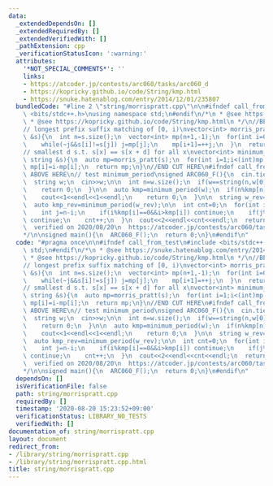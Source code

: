```yaml
---
data:
  _extendedDependsOn: []
  _extendedRequiredBy: []
  _extendedVerifiedWith: []
  _pathExtension: cpp
  _verificationStatusIcon: ':warning:'
  attributes:
    '*NOT_SPECIAL_COMMENTS*': ''
    links:
    - https://atcoder.jp/contests/arc060/tasks/arc060_d
    - https://kopricky.github.io/code/String/kmp.html
    - https://snuke.hatenablog.com/entry/2014/12/01/235807
  bundledCode: "#line 2 \"string/morrispratt.cpp\"\n\n#ifndef call_from_test\n#include\
    \ <bits/stdc++.h>\nusing namespace std;\n#endif\n/*\n * @see https://snuke.hatenablog.com/entry/2014/12/01/235807\n\
    \ * @see https://kopricky.github.io/code/String/kmp.html\n */\n//BEGIN CUT HERE\n\
    // longest prefix suffix matching of [0, i)\nvector<int> morris_pratt(const string\
    \ &s){\n  int n=s.size();\n  vector<int> mp(n+1,-1);\n  for(int i=0,j=-1;i<n;i++){\n\
    \    while(~j&&s[i]!=s[j]) j=mp[j];\n    mp[i+1]=++j;\n  }\n  return mp;\n}\n\
    // smallest d s.t. s[x] == s[x + d] for all x\nvector<int> minimum_period(const\
    \ string &s){\n  auto mp=morris_pratt(s);\n  for(int i=1;i<(int)mp.size();i++)\
    \ mp[i]=i-mp[i];\n  return mp;\n}\n//END CUT HERE\n#ifndef call_from_test\n//INSERT\
    \ ABOVE HERE\n// test minimum_period\nsigned ARC060_F(){\n  cin.tie(0);\n  ios::sync_with_stdio(0);\n\
    \  string w;\n  cin>>w;\n\n  int n=w.size();\n  if(w==string(n,w[0])){\n    cout<<n<<endl<<1<<endl;\n\
    \    return 0;\n  }\n\n  auto kmp=minimum_period(w);\n  if(n%kmp[n]!=0||n==kmp[n]){\n\
    \    cout<<1<<endl<<1<<endl;\n    return 0;\n  }\n\n  string w_rev=w;\n  reverse(w_rev.begin(),w_rev.end());\n\
    \  auto kmp_rev=minimum_period(w_rev);\n\n  int cnt=0;\n  for(int i=1;i<n;i++){\n\
    \    int j=n-i;\n    if(i%kmp[i]==0&&i>kmp[i]) continue;\n    if(j%kmp_rev[j]==0&&j>kmp_rev[j])\
    \ continue;\n    cnt++;\n  }\n  cout<<2<<endl<<cnt<<endl;\n  return 0;\n}\n/*\n\
    \  verified on 2020/08/20\n  https://atcoder.jp/contests/arc060/tasks/arc060_d\n\
    */\n\nsigned main(){\n  ARC060_F();\n  return 0;\n}\n#endif\n"
  code: "#pragma once\n\n#ifndef call_from_test\n#include <bits/stdc++.h>\nusing namespace\
    \ std;\n#endif\n/*\n * @see https://snuke.hatenablog.com/entry/2014/12/01/235807\n\
    \ * @see https://kopricky.github.io/code/String/kmp.html\n */\n//BEGIN CUT HERE\n\
    // longest prefix suffix matching of [0, i)\nvector<int> morris_pratt(const string\
    \ &s){\n  int n=s.size();\n  vector<int> mp(n+1,-1);\n  for(int i=0,j=-1;i<n;i++){\n\
    \    while(~j&&s[i]!=s[j]) j=mp[j];\n    mp[i+1]=++j;\n  }\n  return mp;\n}\n\
    // smallest d s.t. s[x] == s[x + d] for all x\nvector<int> minimum_period(const\
    \ string &s){\n  auto mp=morris_pratt(s);\n  for(int i=1;i<(int)mp.size();i++)\
    \ mp[i]=i-mp[i];\n  return mp;\n}\n//END CUT HERE\n#ifndef call_from_test\n//INSERT\
    \ ABOVE HERE\n// test minimum_period\nsigned ARC060_F(){\n  cin.tie(0);\n  ios::sync_with_stdio(0);\n\
    \  string w;\n  cin>>w;\n\n  int n=w.size();\n  if(w==string(n,w[0])){\n    cout<<n<<endl<<1<<endl;\n\
    \    return 0;\n  }\n\n  auto kmp=minimum_period(w);\n  if(n%kmp[n]!=0||n==kmp[n]){\n\
    \    cout<<1<<endl<<1<<endl;\n    return 0;\n  }\n\n  string w_rev=w;\n  reverse(w_rev.begin(),w_rev.end());\n\
    \  auto kmp_rev=minimum_period(w_rev);\n\n  int cnt=0;\n  for(int i=1;i<n;i++){\n\
    \    int j=n-i;\n    if(i%kmp[i]==0&&i>kmp[i]) continue;\n    if(j%kmp_rev[j]==0&&j>kmp_rev[j])\
    \ continue;\n    cnt++;\n  }\n  cout<<2<<endl<<cnt<<endl;\n  return 0;\n}\n/*\n\
    \  verified on 2020/08/20\n  https://atcoder.jp/contests/arc060/tasks/arc060_d\n\
    */\n\nsigned main(){\n  ARC060_F();\n  return 0;\n}\n#endif\n"
  dependsOn: []
  isVerificationFile: false
  path: string/morrispratt.cpp
  requiredBy: []
  timestamp: '2020-08-20 15:23:52+09:00'
  verificationStatus: LIBRARY_NO_TESTS
  verifiedWith: []
documentation_of: string/morrispratt.cpp
layout: document
redirect_from:
- /library/string/morrispratt.cpp
- /library/string/morrispratt.cpp.html
title: string/morrispratt.cpp
---
```

